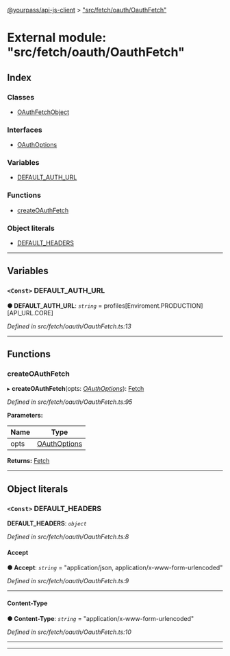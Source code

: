 [@yourpass/api-js-client](../README.md) > ["src/fetch/oauth/OauthFetch"](../modules/_src_fetch_oauth_oauthfetch_.md)

# External module: "src/fetch/oauth/OauthFetch"

## Index

### Classes

* [OAuthFetchObject](../classes/_src_fetch_oauth_oauthfetch_.oauthfetchobject.md)

### Interfaces

* [OAuthOptions](../interfaces/_src_fetch_oauth_oauthfetch_.oauthoptions.md)

### Variables

* [DEFAULT_AUTH_URL](_src_fetch_oauth_oauthfetch_.md#default_auth_url)

### Functions

* [createOAuthFetch](_src_fetch_oauth_oauthfetch_.md#createoauthfetch)

### Object literals

* [DEFAULT_HEADERS](_src_fetch_oauth_oauthfetch_.md#default_headers)

---

## Variables

<a id="default_auth_url"></a>

### `<Const>` DEFAULT_AUTH_URL

**● DEFAULT_AUTH_URL**: *`string`* =  profiles[Enviroment.PRODUCTION][API_URL.CORE]

*Defined in src/fetch/oauth/OauthFetch.ts:13*

___

## Functions

<a id="createoauthfetch"></a>

###  createOAuthFetch

▸ **createOAuthFetch**(opts: *[OAuthOptions](../interfaces/_src_fetch_oauth_oauthfetch_.oauthoptions.md)*): [Fetch](_src_fetch_fetch_.md#fetch)

*Defined in src/fetch/oauth/OauthFetch.ts:95*

**Parameters:**

| Name | Type |
| ------ | ------ |
| opts | [OAuthOptions](../interfaces/_src_fetch_oauth_oauthfetch_.oauthoptions.md) |

**Returns:** [Fetch](_src_fetch_fetch_.md#fetch)

___

## Object literals

<a id="default_headers"></a>

### `<Const>` DEFAULT_HEADERS

**DEFAULT_HEADERS**: *`object`*

*Defined in src/fetch/oauth/OauthFetch.ts:8*

<a id="default_headers.accept"></a>

####  Accept

**● Accept**: *`string`* = "application/json, application/x-www-form-urlencoded"

*Defined in src/fetch/oauth/OauthFetch.ts:9*

___
<a id="default_headers.content_type"></a>

####  Content-Type

**● Content-Type**: *`string`* = "application/x-www-form-urlencoded"

*Defined in src/fetch/oauth/OauthFetch.ts:10*

___

___


